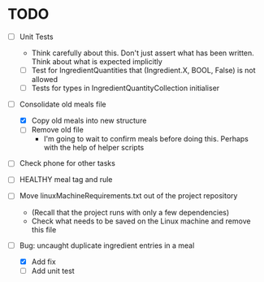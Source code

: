 # TODO

- [ ] Unit Tests
	- Think carefully about this. Don't just assert what has been written. Think about what is expected implicitly
	- [ ] Test for IngredientQuantities that (Ingredient.X, BOOL, False) is not allowed
	- [ ] Tests for types in IngredientQuantityCollection initialiser

- [ ] Consolidate old meals file
	- [X] Copy old meals into new structure
	- [ ] Remove old file
		- I'm going to wait to confirm meals before doing this. Perhaps with the help of helper scripts

- [ ] Check phone for other tasks

- [ ] HEALTHY meal tag and rule

- [ ] Move linuxMachineRequirements.txt out of the project repository
	- (Recall that the project runs with only a few dependencies)
	- Check what needs to be saved on the Linux machine and remove this file

- [ ] Bug: uncaught duplicate ingredient entries in a meal
	- [X] Add fix
	- [ ] Add unit test
